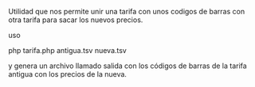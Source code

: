 Utilidad que nos permite unir una tarifa con unos codigos de barras con otra tarifa para sacar los nuevos precios.

uso

php tarifa.php antigua.tsv nueva.tsv

y genera un archivo llamado salida con los códigos de barras de la tarifa antigua con los precios de la nueva.

